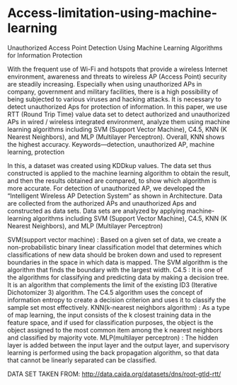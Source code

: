 # Access-limitation-using-machine-learning
Unauthorized Access Point Detection Using Machine Learning Algorithms for Information Protection



With the frequent use of Wi-Fi and hotspots that provide a wireless Internet environment, awareness and threats to wireless AP (Access Point) security are steadily increasing. Especially when using unauthorized APs in company, government and military facilities, there is a high possibility of being subjected to various viruses and hacking attacks. It is necessary to detect unauthorized Aps for protection of information. In this paper, we use RTT (Round Trip Time) value data set to detect authorized and unauthorized APs in wired / wireless integrated environment, analyze them using machine learning algorithms including SVM (Support Vector Machine), C4.5, KNN (K Nearest Neighbors), and MLP (Multilayer Perceptron). Overall, KNN shows the highest accuracy.
Keywords—detection, unauthorized AP, machine learning, protection

In this, a dataset was created using KDDkup values. The data set thus constructed is applied to the machine learning algorithm to obtain the result, and then the results obtained are compared, to show which algorithm is more accurate. For detection of unauthorized AP, we developed the “Intelligent Wireless AP Detection System” as shown in Architecture. Data are collected from the authorized APs and unauthorized Aps and constructed as data sets. Data sets are analyzed by applying machine-learning algorithms including SVM (Support Vector Machine), C4.5, KNN (K Nearest Neighbors), and MLP (Multilayer Perceptron)


SVM(support vector machine) : Based on a given set of data, we create a non-probabilistic binary linear classification model that determines which classifications of new data should be broken down and used to represent boundaries in the space in which data is mapped. The SVM algorithm is the algorithm that finds the boundary with the largest width.
 C4.5 : It is one of the algorithms for classifying and predicting data by making a decision tree. It is an algorithm that complements the limit of the existing ID3 (Iterative Dichotomizer 3) algorithm. The C4.5 algorithm uses the concept of information entropy to create a decision criterion and uses it to classify the sample set most
effectively.
 KNN(k-nearest neighbors algorithm) : As a type of map learning, the input consists of the k closest training data in the feature space, and if used for classification purposes, the object is the object assigned to the most common item among the k nearest neighbors and classified by majority vote.
MLP(multilayer perceptron) : The hidden layer is added between the input layer and the output layer, and supervisory learning is performed using the back propagation algorithm, so that data that cannot be linearly separated can be classified.



DATA SET TAKEN FROM: http://data.caida.org/datasets/dns/root-gtld-rtt/
